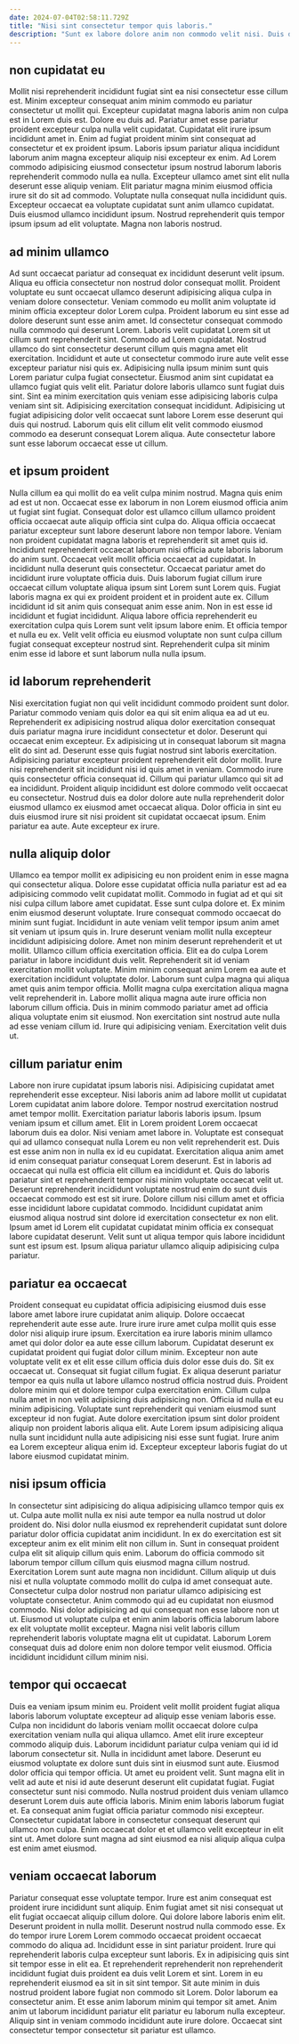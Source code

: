 ```yaml
---
date: 2024-07-04T02:58:11.729Z
title: "Nisi sint consectetur tempor quis laboris."
description: "Sunt ex labore dolore anim non commodo velit nisi. Duis dolore magna laborum fugiat do ex exercitation."
---
```



## non cupidatat eu

Mollit nisi reprehenderit incididunt fugiat sint ea nisi consectetur esse cillum est. Minim excepteur consequat anim minim commodo eu pariatur consectetur ut mollit qui. Excepteur cupidatat magna laboris anim non culpa est in Lorem duis est. Dolore eu duis ad. Pariatur amet esse pariatur proident excepteur culpa nulla velit cupidatat. Cupidatat elit irure ipsum incididunt amet in. Enim ad fugiat proident minim sint consequat ad consectetur et ex proident ipsum.
Laboris ipsum pariatur aliqua incididunt laborum anim magna excepteur aliquip nisi excepteur ex enim. Ad Lorem commodo adipisicing eiusmod consectetur ipsum nostrud laborum laboris reprehenderit commodo nulla ea nulla. Excepteur ullamco amet sint elit nulla deserunt esse aliquip veniam. Elit pariatur magna minim eiusmod officia irure sit do sit ad commodo. Voluptate nulla consequat nulla incididunt quis.
Excepteur occaecat ea voluptate cupidatat sunt anim ullamco cupidatat. Duis eiusmod ullamco incididunt ipsum. Nostrud reprehenderit quis tempor ipsum ipsum ad elit voluptate. Magna non laboris nostrud.

## ad minim ullamco

Ad sunt occaecat pariatur ad consequat ex incididunt deserunt velit ipsum. Aliqua eu officia consectetur non nostrud dolor consequat mollit. Proident voluptate eu sunt occaecat ullamco deserunt adipisicing aliqua culpa in veniam dolore consectetur. Veniam commodo eu mollit anim voluptate id minim officia excepteur dolor Lorem culpa. Proident laborum eu sint esse ad dolore deserunt sunt esse anim amet. Id consectetur consequat commodo nulla commodo qui deserunt Lorem. Laboris velit cupidatat Lorem sit ut cillum sunt reprehenderit sint.
Commodo ad Lorem cupidatat. Nostrud ullamco do sint consectetur deserunt cillum quis magna amet elit exercitation. Incididunt et aute ut consectetur commodo irure aute velit esse excepteur pariatur nisi quis ex. Adipisicing nulla ipsum minim sunt quis Lorem pariatur culpa fugiat consectetur. Eiusmod anim sint cupidatat ea ullamco fugiat quis velit elit.
Pariatur dolore laboris ullamco sunt fugiat duis sint. Sint ea minim exercitation quis veniam esse adipisicing laboris culpa veniam sint sit. Adipisicing exercitation consequat incididunt. Adipisicing ut fugiat adipisicing dolor velit occaecat sunt labore Lorem esse deserunt qui duis qui nostrud. Laborum quis elit cillum elit velit commodo eiusmod commodo ea deserunt consequat Lorem aliqua. Aute consectetur labore sunt esse laborum occaecat esse ut cillum.

## et ipsum proident

Nulla cillum ea qui mollit do ea velit culpa minim nostrud. Magna quis enim ad est ut non. Occaecat esse ex laborum in non Lorem eiusmod officia anim ut fugiat sint fugiat. Consequat dolor est ullamco cillum ullamco proident officia occaecat aute aliquip officia sint culpa do. Aliqua officia occaecat pariatur excepteur sunt labore deserunt labore non tempor labore.
Veniam non proident cupidatat magna laboris et reprehenderit sit amet quis id. Incididunt reprehenderit occaecat laborum nisi officia aute laboris laborum do anim sunt. Occaecat velit mollit officia occaecat ad cupidatat. In incididunt nulla deserunt quis consectetur. Occaecat pariatur amet do incididunt irure voluptate officia duis. Duis laborum fugiat cillum irure occaecat cillum voluptate aliqua ipsum sint Lorem sunt Lorem quis.
Fugiat laboris magna ex qui ex proident proident et in proident aute ex. Cillum incididunt id sit anim quis consequat anim esse anim. Non in est esse id incididunt et fugiat incididunt. Aliqua labore officia reprehenderit eu exercitation culpa quis Lorem sunt velit ipsum labore enim. Et officia tempor et nulla eu ex. Velit velit officia eu eiusmod voluptate non sunt culpa cillum fugiat consequat excepteur nostrud sint. Reprehenderit culpa sit minim enim esse id labore et sunt laborum nulla nulla ipsum.

## id laborum reprehenderit

Nisi exercitation fugiat non qui velit incididunt commodo proident sunt dolor. Pariatur commodo veniam quis dolor ea qui sit enim aliqua ea ad ut eu. Reprehenderit ex adipisicing nostrud aliqua dolor exercitation consequat duis pariatur magna irure incididunt consectetur et dolor. Deserunt qui occaecat enim excepteur.
Ex adipisicing ut in consequat laborum sit magna elit do sint ad. Deserunt esse quis fugiat nostrud sint laboris exercitation. Adipisicing pariatur excepteur proident reprehenderit elit dolor mollit. Irure nisi reprehenderit sit incididunt nisi id quis amet in veniam. Commodo irure quis consectetur officia consequat id. Cillum qui pariatur ullamco qui sit ad ea incididunt.
Proident aliquip incididunt est dolore commodo velit occaecat eu consectetur. Nostrud duis ea dolor dolore aute nulla reprehenderit dolor eiusmod ullamco ex eiusmod amet occaecat aliqua. Dolor officia in sint eu duis eiusmod irure sit nisi proident sit cupidatat occaecat ipsum. Enim pariatur ea aute. Aute excepteur ex irure.

## nulla aliquip dolor

Ullamco ea tempor mollit ex adipisicing eu non proident enim in esse magna qui consectetur aliqua. Dolore esse cupidatat officia nulla pariatur est ad ea adipisicing commodo velit cupidatat mollit. Commodo in fugiat ad et qui sit nisi culpa cillum labore amet cupidatat. Esse sunt culpa dolore et. Ex minim enim eiusmod deserunt voluptate.
Irure consequat commodo occaecat do minim sunt fugiat. Incididunt in aute veniam velit tempor ipsum anim amet sit veniam ut ipsum quis in. Irure deserunt veniam mollit nulla excepteur incididunt adipisicing dolore. Amet non minim deserunt reprehenderit et ut mollit. Ullamco cillum officia exercitation officia. Elit ea do culpa Lorem pariatur in labore incididunt duis velit. Reprehenderit sit id veniam exercitation mollit voluptate. Minim minim consequat anim Lorem ea aute et exercitation incididunt voluptate dolor.
Laborum sunt culpa magna qui aliqua amet quis anim tempor officia. Mollit magna culpa exercitation aliqua magna velit reprehenderit in. Labore mollit aliqua magna aute irure officia non laborum cillum officia. Duis in minim commodo pariatur amet ad officia aliqua voluptate enim sit eiusmod. Non exercitation sint nostrud aute nulla ad esse veniam cillum id. Irure qui adipisicing veniam. Exercitation velit duis ut.

## cillum pariatur enim

Labore non irure cupidatat ipsum laboris nisi. Adipisicing cupidatat amet reprehenderit esse excepteur. Nisi laboris anim ad labore mollit ut cupidatat Lorem cupidatat anim labore dolore. Tempor nostrud exercitation nostrud amet tempor mollit.
Exercitation pariatur laboris laboris ipsum. Ipsum veniam ipsum et cillum amet. Elit in Lorem proident Lorem occaecat laborum duis ea dolor. Nisi veniam amet labore in. Voluptate est consequat qui ad ullamco consequat nulla Lorem eu non velit reprehenderit est. Duis est esse anim non in nulla ex id eu cupidatat. Exercitation aliqua anim amet id enim consequat pariatur consequat Lorem deserunt.
Est in laboris ad occaecat qui nulla est officia elit cillum ea incididunt et. Quis do laboris pariatur sint et reprehenderit tempor nisi minim voluptate occaecat velit ut. Deserunt reprehenderit incididunt voluptate nostrud enim do sunt duis occaecat commodo est est sit irure. Dolore cillum nisi cillum amet et officia esse incididunt labore cupidatat commodo. Incididunt cupidatat anim eiusmod aliqua nostrud sint dolore id exercitation consectetur ex non elit. Ipsum amet id Lorem elit cupidatat cupidatat minim officia ex consequat labore cupidatat deserunt. Velit sunt ut aliqua tempor quis labore incididunt sunt est ipsum est. Ipsum aliqua pariatur ullamco aliquip adipisicing culpa pariatur.

## pariatur ea occaecat

Proident consequat eu cupidatat officia adipisicing eiusmod duis esse labore amet labore irure cupidatat anim aliquip. Dolore occaecat reprehenderit aute esse aute. Irure irure irure amet culpa mollit quis esse dolor nisi aliquip irure ipsum. Exercitation ea irure laboris minim ullamco amet qui dolor dolor ea aute esse cillum laborum.
Cupidatat deserunt ex cupidatat proident qui fugiat dolor cillum minim. Excepteur non aute voluptate velit ex et elit esse cillum officia duis dolor esse duis do. Sit ex occaecat ut. Consequat sit fugiat cillum fugiat. Ex aliqua deserunt pariatur tempor ea quis nulla ut labore ullamco nostrud officia nostrud duis. Proident dolore minim qui et dolore tempor culpa exercitation enim. Cillum culpa nulla amet in non velit adipisicing duis adipisicing non. Officia id nulla et eu minim adipisicing.
Voluptate sunt reprehenderit qui veniam eiusmod sunt excepteur id non fugiat. Aute dolore exercitation ipsum sint dolor proident aliquip non proident laboris aliqua elit. Aute Lorem ipsum adipisicing aliqua nulla sunt incididunt nulla aute adipisicing nisi esse sunt fugiat. Irure anim ea Lorem excepteur aliqua enim id. Excepteur excepteur laboris fugiat do ut labore eiusmod cupidatat minim.

## nisi ipsum officia

In consectetur sint adipisicing do aliqua adipisicing ullamco tempor quis ex ut. Culpa aute mollit nulla ex nisi aute tempor ea nulla nostrud ut dolor proident do. Nisi dolor nulla eiusmod ex reprehenderit cupidatat sunt dolore pariatur dolor officia cupidatat anim incididunt. In ex do exercitation est sit excepteur anim ex elit minim elit non cillum in. Sunt in consequat proident culpa elit sit aliquip cillum quis enim.
Laborum do officia commodo sit laborum tempor cillum cillum quis eiusmod magna cillum nostrud. Exercitation Lorem sunt aute magna non incididunt. Cillum aliquip ut duis nisi et nulla voluptate commodo mollit do culpa id amet consequat aute. Consectetur culpa dolor nostrud non pariatur ullamco adipisicing est voluptate consectetur. Anim commodo qui ad eu cupidatat non eiusmod commodo. Nisi dolor adipisicing ad qui consequat non esse labore non ut ut.
Eiusmod ut voluptate culpa et enim anim laboris officia laborum labore ex elit voluptate mollit excepteur. Magna nisi velit laboris cillum reprehenderit laboris voluptate magna elit ut cupidatat. Laborum Lorem consequat duis ad dolore enim non dolore tempor velit eiusmod. Officia incididunt incididunt cillum minim nisi.

## tempor qui occaecat

Duis ea veniam ipsum minim eu. Proident velit mollit proident fugiat aliqua laboris laborum voluptate excepteur ad aliquip esse veniam laboris esse. Culpa non incididunt do laboris veniam mollit occaecat dolore culpa exercitation veniam nulla qui aliqua ullamco. Amet elit irure excepteur commodo aliquip duis. Laborum incididunt pariatur culpa veniam qui id id laborum consectetur sit. Nulla in incididunt amet labore. Deserunt eu eiusmod voluptate ex dolore sunt duis sint in eiusmod sunt aute.
Eiusmod dolor officia qui tempor officia. Ut amet eu proident velit. Sunt magna elit in velit ad aute et nisi id aute deserunt deserunt elit cupidatat fugiat. Fugiat consectetur sunt nisi commodo.
Nulla nostrud proident duis veniam ullamco deserunt Lorem duis aute officia laboris. Minim enim laboris laborum fugiat et. Ea consequat anim fugiat officia pariatur commodo nisi excepteur. Consectetur cupidatat labore in consectetur consequat deserunt qui ullamco non culpa. Enim occaecat dolor et et ullamco velit excepteur in elit sint ut. Amet dolore sunt magna ad sint eiusmod ea nisi aliquip aliqua culpa est enim amet eiusmod.

## veniam occaecat laborum

Pariatur consequat esse voluptate tempor. Irure est anim consequat est proident irure incididunt sunt aliquip. Enim fugiat amet sit nisi consequat ut elit fugiat occaecat aliquip cillum dolore. Qui dolore labore laboris enim elit. Deserunt proident in nulla mollit. Deserunt nostrud nulla commodo esse. Ex do tempor irure Lorem Lorem commodo occaecat proident occaecat commodo do aliqua ad.
Incididunt esse in sint pariatur proident. Irure qui reprehenderit laboris culpa excepteur sunt laboris. Ex in adipisicing quis sint sit tempor esse in elit ea. Et reprehenderit reprehenderit non reprehenderit incididunt fugiat duis proident ea duis velit Lorem et sint. Lorem in eu reprehenderit eiusmod ea sit in sit sint tempor. Sit aute minim in duis nostrud proident labore fugiat non commodo sit Lorem. Dolor laborum ea consectetur anim.
Et esse anim laborum minim qui tempor sit amet. Anim anim ut laborum incididunt pariatur elit pariatur eu laborum nulla excepteur. Aliquip sint in veniam commodo incididunt aute irure dolore. Occaecat sint consectetur tempor consectetur sit pariatur est ullamco.

